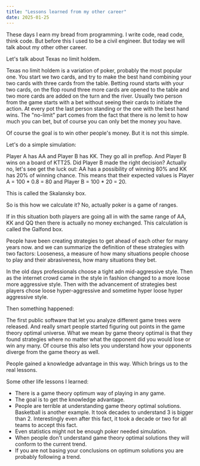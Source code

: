 ```yaml
---
title: "Lessons learned from my other career"
date: 2025-01-25
---
```


These days I earn my bread from programming. I write code, read code, think code. But before this I used to be a civil engineer. But today we will talk about my other other career.

Let's talk about Texas no limit holdem.

Texas no limit holdem is a variation of poker, probably the most popular one.
You start we two cards, and try to make the best hand combining your two cards with three cards from the table.
Betting round starts with your two cards, on the flop round three more  cards are opened to the table and two more cards are added on the turn and the river.
Usually two person from the game starts with a bet without seeing their cards to initiate the action.
At every pot the last person standing or the one with the best hand wins.
The "no-limit" part comes from the fact that there is no lemit to how much you can bet, but of course you can only bet the money you have.

Of course the goal is to win other people's money.
But it is not this simple.

Let's do a simple simulation:

Player A has AA and Player B has KK.
They go all in preflop. And Player B wins on a board of KTT25.
Did Player B made the right decision?
Actually no, let's see get the luck out:
AA has a possibility of winning 80% and KK has 20% of winning chance.
This means that their expected values is
Player A = 100 * 0.8 = 80
and Player B = 100 * 20 = 20.

This is called the Skalansky box.

So is this how we calculate it?
No, actually poker is a game of ranges.

If in this situation both players are going all in with the same range of AA, KK and QQ then there is actually no money exchanged.
This calculation is called the Galfond box.

People have been creating strategies to get ahead of each other for many years now.
and we can summarize the definition of these strategies with two factors:
Looseness, a measure of how many situations people choose to play and their abrasiveness, how many situations they bet.


In the old days professionals choose a tight adn mid-aggressive style.
Then as the internet crowd came in the style in fashion changed to a more loose more aggressive style.
Then with the advancement of strategies best players chose loose hyper-aggressive and sometime hyper loose hyper aggressive style.

Then something happened:

The first public software that let you analyze different game trees were released.
And really smart people started figuring out points in the game theory optimal universe.
What we mean by game theory optimal is that they found strategies where no matter what the opponent did you would lose or win any many.
Of course this also lets you understand how your opponents diverge from the game theory as well.

People gained a knowledge advantage in this way. Which brings us to the real lessons.



Some other life lessons I learned:

* There is a game theory optimum way of playing in any game.
* The goal is to get the knowledge advantage.
* People are terrible at understanding game theory optimal solutions. Basketball is another example. It took decades to understand 3 is bigger than 2. Interestingly even after this fact, it took a decade or two for all teams to accept this fact.
* Even statistics might not be enough poker needed simulation.
* When people don't understand game theory optimal solutions they will conform to the current trend.
* If you are not basing your conclusions on optimum solutions you are probably following a trend.



